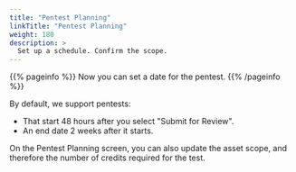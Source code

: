 ```yaml
---
title: "Pentest Planning"
linkTitle: "Pentest Planning"
weight: 180
description: >
  Set up a schedule. Confirm the scope.
---
```


{{% pageinfo %}}
Now you can set a date for the pentest.
{{% /pageinfo %}}

By default, we support pentests:

- That start 48 hours after you select "Submit for Review".
- An end date 2 weeks after it starts.

On the Pentest Planning screen, you can also update the asset scope, and
therefore the number of credits required for the test.
